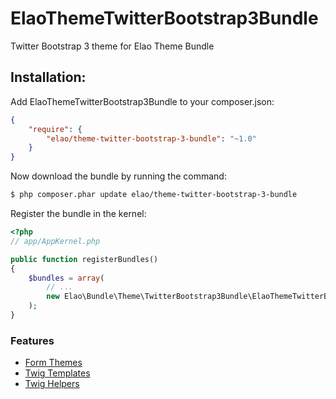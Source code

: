 ElaoThemeTwitterBootstrap3Bundle
================================

Twitter Bootstrap 3 theme for Elao Theme Bundle

Installation:
--------------

Add ElaoThemeTwitterBootstrap3Bundle to your composer.json:
``` json
{
    "require": {
        "elao/theme-twitter-bootstrap-3-bundle": "~1.0"
    }
}
```

Now download the bundle by running the command:

``` bash
$ php composer.phar update elao/theme-twitter-bootstrap-3-bundle
```

Register the bundle in the kernel:

``` php
<?php
// app/AppKernel.php

public function registerBundles()
{
    $bundles = array(
        // ...
        new Elao\Bundle\Theme\TwitterBootstrap3Bundle\ElaoThemeTwitterBootstrap3Bundle(),
    );
}
```

### Features

* [Form Themes](Resources/doc/form_themes.md)
* [Twig Templates](Resources/doc/twig_templates.md)
* [Twig Helpers](Resources/doc/twig_helpers.md)

